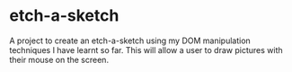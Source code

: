 # etch-a-sketch
A project to create an etch-a-sketch using my DOM manipulation techniques I have learnt so far. This will allow a user to draw pictures with their mouse on the screen.